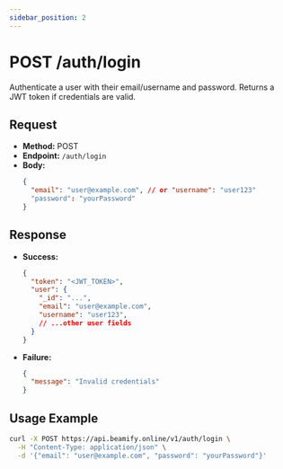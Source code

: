 ```yaml
---
sidebar_position: 2
---
```


# POST /auth/login

Authenticate a user with their email/username and password. Returns a JWT token if credentials are valid.

## Request
- **Method:** POST
- **Endpoint:** `/auth/login`
- **Body:**
  ```json
  {
    "email": "user@example.com", // or "username": "user123"
    "password": "yourPassword"
  }
  ```

## Response
- **Success:**
  ```json
  {
    "token": "<JWT_TOKEN>",
    "user": {
      "_id": "...",
      "email": "user@example.com",
      "username": "user123",
      // ...other user fields
    }
  }
  ```
- **Failure:**
  ```json
  {
    "message": "Invalid credentials"
  }
  ```

## Usage Example
```bash
curl -X POST https://api.beamify.online/v1/auth/login \
  -H "Content-Type: application/json" \
  -d '{"email": "user@example.com", "password": "yourPassword"}'
``` 